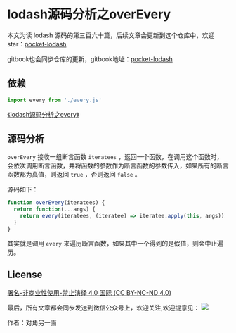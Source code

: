# lodash源码分析之overEvery

本文为读 lodash 源码的第三百六十篇，后续文章会更新到这个仓库中，欢迎 star：[pocket-lodash](https://github.com/yeyuqiudeng/pocket-lodash)

gitbook也会同步仓库的更新，gitbook地址：[pocket-lodash](https://www.gitbook.com/book/yeyuqiudeng/pocket-lodash/details)

## 依赖

```javascript
import every from './every.js'
```

[《lodash源码分析之every》](./every.md)


## 源码分析

`overEvery` 接收一组断言函数 `iteratees` ，返回一个函数，在调用这个函数时，会依次调用断言函数，并将函数的参数作为断言函数的参数传入，如果所有的断言函数都为真值，则返回 `true` ，否则返回 `false` 。

源码如下：

```javascript
function overEvery(iteratees) {
  return function(...args) {
    return every(iteratees, (iteratee) => iteratee.apply(this, args))
  }
}
```

其实就是调用 `every` 来遍历断言函数，如果其中一个得到的是假值，则会中止遍历。

## License 

[署名-非商业性使用-禁止演绎 4.0 国际 (CC BY-NC-ND 4.0)](http://creativecommons.org/licenses/by-nc-nd/4.0/)

最后，所有文章都会同步发送到微信公众号上，欢迎关注,欢迎提意见：  ![](https://raw.githubusercontent.com/yeyuqiudeng/resource/master/images/qrcode_front-end-article.jpg) 

作者：对角另一面 

